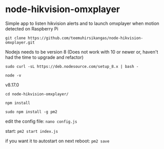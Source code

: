 # node-hikvision-omxplayer

Simple app to listen hikvision alerts and to launch omxplayer when motion detected on Raspberry Pi

`git clone https://github.com/teemuhirsikangas/node-hikvision-omxplayer.git`

Nodejs needs to be version 8 (Does not work with 10 or newer or, haven't had the time to upgrade and refactor)

`sudo curl -sL https://deb.nodesource.com/setup_8.x | bash -`

`node -v`

v8.17.0

`cd node-hikvision-omxplayer/`

`npm install`

`sudo npm install -g pm2`

edit the config file: `nano config.js`

start:
`pm2 start index.js`

if you want it to autostart on next reboot:
`pm2 save`
